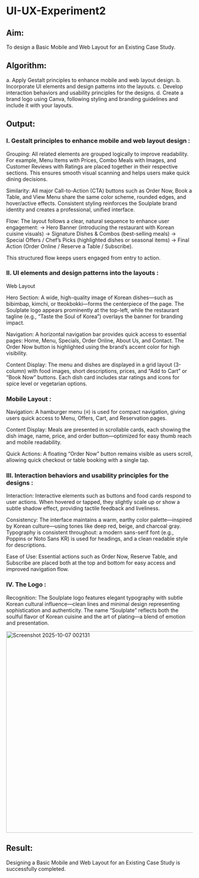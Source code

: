 # UI-UX-Experiment2

## Aim:

To design a Basic Mobile and Web Layout for an Existing Case Study.

## Algorithm:

a. Apply Gestalt principles to enhance mobile and web layout design.
b. Incorporate UI elements and design patterns into the layouts.
c. Develop interaction behaviors and usability principles for the designs.
d. Create a brand logo using Canva, following styling and branding guidelines and include it with your layouts. 

## Output:

### I. Gestalt principles to enhance mobile and web layout design :

Grouping:
All related elements are grouped logically to improve readability.
For example, Menu Items with Prices, Combo Meals with Images, and Customer Reviews with Ratings are placed together in their respective sections.
This ensures smooth visual scanning and helps users make quick dining decisions.

Similarity:
All major Call-to-Action (CTA) buttons such as Order Now, Book a Table, and View Menu share the same color scheme, rounded edges, and hover/active effects.
Consistent styling reinforces the Soulplate brand identity and creates a professional, unified interface.

Flow:
The layout follows a clear, natural sequence to enhance user engagement:
→ Hero Banner (introducing the restaurant with Korean cuisine visuals)
→ Signature Dishes & Combos (best-selling meals)
→ Special Offers / Chef’s Picks (highlighted dishes or seasonal items)
→ Final Action (Order Online / Reserve a Table / Subscribe).

This structured flow keeps users engaged from entry to action.


### II. UI elements and design patterns into the layouts : 
Web Layout

Hero Section:
A wide, high-quality image of Korean dishes—such as bibimbap, kimchi, or tteokbokki—forms the centerpiece of the page.
The Soulplate logo appears prominently at the top-left, while the restaurant tagline (e.g., “Taste the Soul of Korea”) overlays the banner for branding impact.

Navigation:
A horizontal navigation bar provides quick access to essential pages: Home, Menu, Specials, Order Online, About Us, and Contact.
The Order Now button is highlighted using the brand’s accent color for high visibility.

Content Display:
The menu and dishes are displayed in a grid layout (3-column) with food images, short descriptions, prices, and “Add to Cart” or “Book Now” buttons.
Each dish card includes star ratings and icons for spice level or vegetarian options.

### Mobile Layout :

Navigation:
A hamburger menu (≡) is used for compact navigation, giving users quick access to Menu, Offers, Cart, and Reservation pages.

Content Display:
Meals are presented in scrollable cards, each showing the dish image, name, price, and order button—optimized for easy thumb reach and mobile readability.

Quick Actions:
A floating “Order Now” button remains visible as users scroll, allowing quick checkout or table booking with a single tap.


### III. Interaction behaviors and usability principles for the designs :

Interaction:
Interactive elements such as buttons and food cards respond to user actions.
When hovered or tapped, they slightly scale up or show a subtle shadow effect, providing tactile feedback and liveliness.

Consistency:
The interface maintains a warm, earthy color palette—inspired by Korean culture—using tones like deep red, beige, and charcoal gray.
Typography is consistent throughout: a modern sans-serif font (e.g., Poppins or Noto Sans KR) is used for headings, and a clean readable style for descriptions.

Ease of Use:
Essential actions such as Order Now, Reserve Table, and Subscribe are placed both at the top and bottom for easy access and improved navigation flow.


### IV. The Logo :

Recognition:
The Soulplate logo features elegant typography with subtle Korean cultural influence—clean lines and minimal design representing sophistication and authenticity.
The name “Soulplate” reflects both the soulful flavor of Korean cuisine and the art of plating—a blend of emotion and presentation.



<img width="743" height="543" alt="Screenshot 2025-10-07 002131" src="https://github.com/user-attachments/assets/c2da4afe-b6ea-4800-b176-6cd95b8a1859" />



## Result:

Designing a Basic Mobile and Web Layout for an Existing Case Study is successfully completed.
